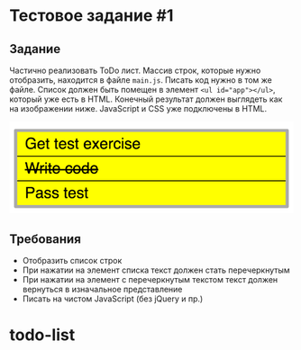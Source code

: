 # Тестовое задание #1

## Задание
Частично реализовать ToDo лист. Массив строк, которые нужно отобразить, находится в файле `main.js`. Писать код нужно в том же файле. Список должен быть помещен в элемент `<ul id="app"></ul>`, который уже есть в HTML. Конечный результат должен выглядеть как на изображении ниже. JavaScript и CSS уже подключены в HTML.

![](example.png)

## Требования
- Отобразить список строк
- При нажатии на элемент списка текст должен стать перечеркнутым
- При нажатии на элемент с перечеркнутым текстом текст должен вернуться в изначальное представление
- Писать на чистом JavaScript (без jQuery и пр.)
# todo-list
